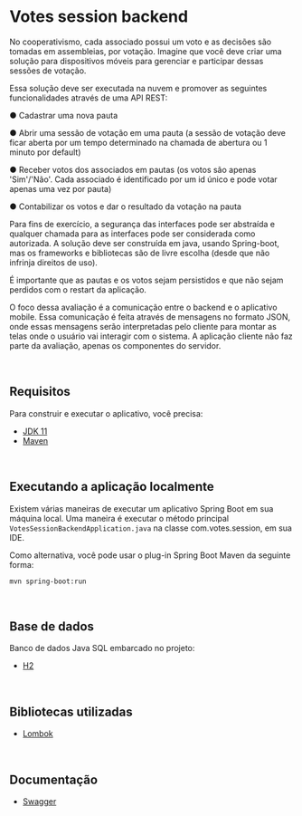 # Votes session backend

No cooperativismo, cada associado possui um voto e as decisões são tomadas em assembleias, por votação. Imagine que você deve criar uma solução para dispositivos móveis para gerenciar e participar dessas sessões de votação. 

Essa solução deve ser executada na nuvem e promover as seguintes funcionalidades através de uma API REST:

●	Cadastrar uma nova pauta

●	Abrir uma sessão de votação em uma pauta (a sessão de votação deve ficar aberta por um tempo determinado na chamada de abertura ou 1 minuto por default)

●	Receber votos dos associados em pautas (os votos são apenas 'Sim'/'Não'. Cada associado é identificado por um id único e pode votar apenas uma vez por pauta)

●	Contabilizar os votos e dar o resultado da votação na pauta

Para fins de exercício, a segurança das interfaces pode ser abstraída e qualquer chamada para as interfaces pode ser considerada como autorizada. A solução deve ser construída em java, usando Spring-boot, mas os frameworks e bibliotecas são de livre escolha (desde que não infrinja direitos de uso).

É importante que as pautas e os votos sejam persistidos e que não sejam perdidos com o restart da aplicação.

O foco dessa avaliação é a comunicação entre o backend e o aplicativo mobile. Essa comunicação é feita através de mensagens no formato JSON, onde essas mensagens serão interpretadas pelo cliente para montar as telas onde o usuário vai interagir com o sistema. A aplicação cliente não faz parte da avaliação, apenas os componentes do servidor.

<br />

## Requisitos

Para construir e executar o aplicativo, você precisa:

- [JDK 11](https://www.oracle.com/br/java/technologies/javase/jdk11-archive-downloads.html)
- [Maven](https://maven.apache.org)

<br />

## Executando a aplicação localmente
Existem várias maneiras de executar um aplicativo Spring Boot em sua máquina local. Uma maneira é executar o método principal `VotesSessionBackendApplication.java` na classe com.votes.session, em sua IDE.

Como alternativa, você pode usar o plug-in Spring Boot Maven da seguinte forma:

```shell
mvn spring-boot:run
```

<br />

## Base de dados

Banco de dados Java SQL embarcado no projeto:

- [H2](https://www.h2database.com/html/main.html)

<br />

## Bibliotecas utilizadas

- [Lombok](https://projectlombok.org/)

<br />

## Documentação

- [Swagger](http://localhost:8080/swagger-ui.html)